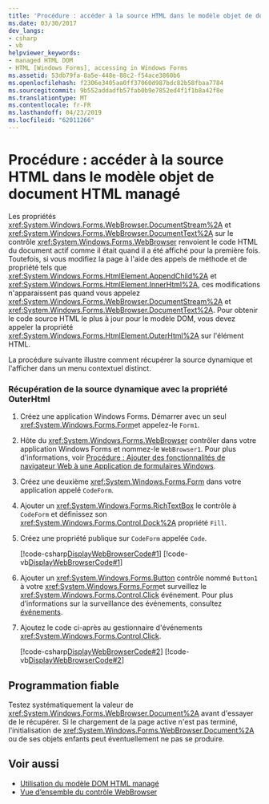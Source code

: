 ```yaml
---
title: 'Procédure : accéder à la source HTML dans le modèle objet de document HTML managé'
ms.date: 03/30/2017
dev_langs:
- csharp
- vb
helpviewer_keywords:
- managed HTML DOM
- HTML [Windows Forms], accessing in Windows Forms
ms.assetid: 53db79fa-8a5e-448e-88c2-f54ace3860b6
ms.openlocfilehash: f2306e3405aa0ff37060d987bdc82b58fbaa7784
ms.sourcegitcommit: 9b552addadfb57fab0b9e7852ed4f1f1b8a42f8e
ms.translationtype: MT
ms.contentlocale: fr-FR
ms.lasthandoff: 04/23/2019
ms.locfileid: "62011266"
---
```

# <a name="how-to-access-the-html-source-in-the-managed-html-document-object-model"></a>Procédure : accéder à la source HTML dans le modèle objet de document HTML managé
Les propriétés <xref:System.Windows.Forms.WebBrowser.DocumentStream%2A> et <xref:System.Windows.Forms.WebBrowser.DocumentText%2A> sur le contrôle <xref:System.Windows.Forms.WebBrowser> renvoient le code HTML du document actif comme il était quand il a été affiché pour la première fois. Toutefois, si vous modifiez la page à l'aide des appels de méthode et de propriété tels que <xref:System.Windows.Forms.HtmlElement.AppendChild%2A> et <xref:System.Windows.Forms.HtmlElement.InnerHtml%2A>, ces modifications n'apparaissent pas quand vous appelez <xref:System.Windows.Forms.WebBrowser.DocumentStream%2A> et <xref:System.Windows.Forms.WebBrowser.DocumentText%2A>. Pour obtenir le code source HTML le plus à jour pour le modèle DOM, vous devez appeler la propriété <xref:System.Windows.Forms.HtmlElement.OuterHtml%2A> sur l'élément HTML.  
  
 La procédure suivante illustre comment récupérer la source dynamique et l'afficher dans un menu contextuel distinct.  
  
### <a name="retrieving-the-dynamic-source-with-the-outerhtml-property"></a>Récupération de la source dynamique avec la propriété OuterHtml  
  
1. Créez une application Windows Forms. Démarrer avec un seul <xref:System.Windows.Forms.Form>et appelez-le `Form1`.  
  
2. Hôte du <xref:System.Windows.Forms.WebBrowser> contrôler dans votre application Windows Forms et nommez-le `WebBrowser1`. Pour plus d'informations, voir [Procédure : Ajouter des fonctionnalités de navigateur Web à une Application de formulaires Windows](how-to-add-web-browser-capabilities-to-a-windows-forms-application.md).  
  
3. Créez une deuxième <xref:System.Windows.Forms.Form> dans votre application appelé `CodeForm`.  
  
4. Ajouter un <xref:System.Windows.Forms.RichTextBox> le contrôle à `CodeForm` et définissez son <xref:System.Windows.Forms.Control.Dock%2A> propriété `Fill`.  
  
5. Créez une propriété publique sur `CodeForm` appelée `Code`.  
  
     [!code-csharp[DisplayWebBrowserCode#1](~/samples/snippets/csharp/VS_Snippets_Winforms/DisplayWebBrowserCode/CS/CodeForm.cs#1)]
     [!code-vb[DisplayWebBrowserCode#1](~/samples/snippets/visualbasic/VS_Snippets_Winforms/DisplayWebBrowserCode/VB/CodeForm.vb#1)]  
  
6. Ajouter un <xref:System.Windows.Forms.Button> contrôle nommé `Button1` à votre <xref:System.Windows.Forms.Form>et surveillez le <xref:System.Windows.Forms.Control.Click> événement. Pour plus d’informations sur la surveillance des événements, consultez [événements](../../../standard/events/index.md).  
  
7. Ajoutez le code ci-après au gestionnaire d'événements <xref:System.Windows.Forms.Control.Click>.  
  
     [!code-csharp[DisplayWebBrowserCode#2](~/samples/snippets/csharp/VS_Snippets_Winforms/DisplayWebBrowserCode/CS/Form1.cs#2)]
     [!code-vb[DisplayWebBrowserCode#2](~/samples/snippets/visualbasic/VS_Snippets_Winforms/DisplayWebBrowserCode/VB/Form1.vb#2)]  
  
## <a name="robust-programming"></a>Programmation fiable  
 Testez systématiquement la valeur de <xref:System.Windows.Forms.WebBrowser.Document%2A> avant d'essayer de le récupérer. Si le chargement de la page active n'est pas terminé, l'initialisation de <xref:System.Windows.Forms.WebBrowser.Document%2A> ou de ses objets enfants peut éventuellement ne pas se produire.  
  
## <a name="see-also"></a>Voir aussi

- [Utilisation du modèle DOM HTML managé](using-the-managed-html-document-object-model.md)
- [Vue d’ensemble du contrôle WebBrowser](webbrowser-control-overview.md)
